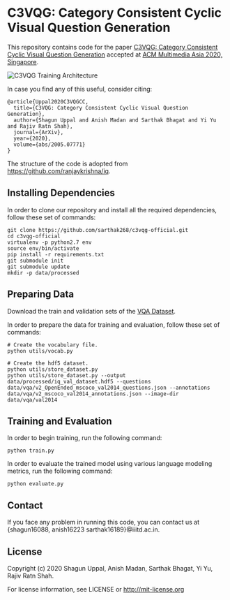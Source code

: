 # C3VQG: Category Consistent Cyclic Visual Question Generation

This repository contains code for the paper <a href="https://arxiv.org/abs/2005.07771"> C3VQG: Category Consistent Cyclic Visual Question Generation</a> accepted at <a href="https://www.mmasia2020.org/">ACM Multimedia Asia 2020, Singapore</a>.

![C3VQG Training Architecture](c3vqg_figure.png)

In case you find any of this useful, consider citing:

```
@article{Uppal2020C3VQGCC,
  title={C3VQG: Category Consistent Cyclic Visual Question Generation},
  author={Shagun Uppal and Anish Madan and Sarthak Bhagat and Yi Yu and Rajiv Ratn Shah},
  journal={ArXiv},
  year={2020},
  volume={abs/2005.07771}
}
```

The structure of the code is adopted from https://github.com/ranjaykrishna/iq.

## Installing Dependencies

In order to clone our repository and install all the required dependencies, follow these set of commands:

```
git clone https://github.com/sarthak268/c3vqg-official.git
cd c3vqg-official
virtualenv -p python2.7 env
source env/bin/activate
pip install -r requirements.txt
git submodule init
git submodule update
mkdir -p data/processed
```

## Preparing Data

Download the train and validation sets of the <a href="https://visualqa.org/download.html">VQA Dataset</a>.

In order to prepare the data for training and evaluation, follow these set of commands:

```
# Create the vocabulary file.
python utils/vocab.py

# Create the hdf5 dataset.
python utils/store_dataset.py
python utils/store_dataset.py --output data/processed/iq_val_dataset.hdf5 --questions data/vqa/v2_OpenEnded_mscoco_val2014_questions.json --annotations data/vqa/v2_mscoco_val2014_annotations.json --image-dir data/vqa/val2014
```

## Training and Evaluation

In order to begin training, run the following command:

```
python train.py
```

In order to evaluate the trained model using various language modeling metrics, run the following command:

```
python evaluate.py
```

## Contact

If you face any problem in running this code, you can contact us at {shagun16088, anish16223 sarthak16189}@iiitd.ac.in.

## License

Copyright (c) 2020 Shagun Uppal, Anish Madan, Sarthak Bhagat, Yi Yu, Rajiv Ratn Shah.

For license information, see LICENSE or http://mit-license.org
